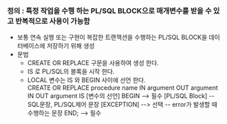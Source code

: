 ### 정의 : 특정 작업을 수행 하는 PL/SQL BLOCK으로 매개변수를 받을 수 있고 반복적으로 사용이 가능함   
 - 보통 연속 실행 또는 구현이 복잡한 트랜잭션을 수행하는 PL/SQL BLOCK을 데이터베이스에 저장하기 위해 생성
 - 문법
   - CREATE OR REPLACE 구문을 사용하여 생성 한다.
   - IS 로 PL/SQL의 블록을 시작 한다.
   - LOCAL 변수는 IS 와 BEGIN 사이에 선언 한다.   
CREATE OR REPLACE procedure name
   IN argument
   OUT argument
   IN OUT argument
IS
   [변수의 선언]
BEGIN  --> 필수
   [PL/SQL Block]
   -- SQL문장, PL/SQL제어 문장
   [EXCEPTION]  --> 선택
  -- error가 발생할 때 수행하는 문장
END;  --> 필수
